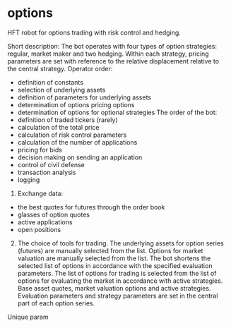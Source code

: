 # options
HFT robot for options trading with risk control and hedging.

Short description:
The bot operates with four types of option strategies: regular, market maker and two hedging.
Within each strategy, pricing parameters are set with reference to the relative displacement relative to the central strategy.
Operator order:
- definition of constants
- selection of underlying assets
- definition of parameters for underlying assets
- determination of options pricing options
- determination of options for optional strategies
The order of the bot:
- definition of traded tickers (rarely)
- calculation of the total price
- calculation of risk control parameters
- calculation of the number of applications
- pricing for bids
- decision making on sending an application
- control of civil defense
- transaction analysis
- logging

1. Exchange data:
- the best quotes for futures through the order book
- glasses of option quotes
- active applications
- open positions

2. The choice of tools for trading.
The underlying assets for option series (futures) are manually selected from the list.
Options for market valuation are manually selected from the list. The bot shortens the selected list of options in accordance with the specified evaluation parameters.
The list of options for trading is selected from the list of options for evaluating the market in accordance with active strategies.
Base asset quotes, market valuation options and active strategies.
Evaluation parameters and strategy parameters are set in the central part of each option series.

Unique param
